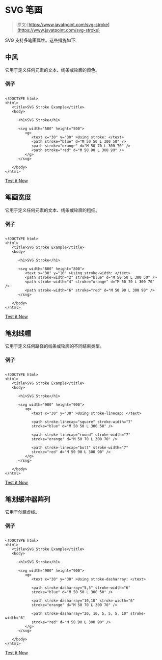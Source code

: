 # SVG 笔画

> 原文:[https://www.javatpoint.com/svg-stroke](https://www.javatpoint.com/svg-stroke)

SVG 支持多笔画属性。这些措施如下:

## 中风

它用于定义任何元素的文本、线条或轮廓的颜色。

### 例子

```

<!DOCTYPE html>
<html>
   <title>SVG Stroke Example</title>
   <body>

      <h1>SVG Stroke</h1>

      <svg width="500" height="500">
         <g>
            <text x="30" y="30" >Using stroke: </text>
            <path stroke="blue" d="M 50 50 L 300 50" />
            <path stroke="orange" d="M 50 70 L 300 70" />
            <path stroke="red" d="M 50 90 L 300 90" />
         </g> 
      </svg>

   </body>
</html>

```

[Test it Now](https://www.javatpoint.com/oprweb/test.jsp?filename=svgstroke1)

## 笔画宽度

它用于定义任何元素的文本、线条或轮廓的粗细。

### 例子

```

<!DOCTYPE html>
<html>
   <title>SVG Stroke Example</title>
   <body>

      <h1>SVG Stroke</h1>

      <svg width="800" height="800">
         <text x="30" y="10" >Using stroke-width: </text>
         <path stroke-width="2" stroke="blue" d="M 50 50 L 300 50" />
         <path stroke-width="4" stroke="orange" d="M 50 70 L 300 70" />
         <path stroke-width="6" stroke="red" d="M 50 90 L 300 90" />
      </svg>

   </body>
</html>

```

[Test it Now](https://www.javatpoint.com/oprweb/test.jsp?filename=svgstroke2)

## 笔划线帽

它用于定义任何路径的线条或轮廓的不同结束类型。

### 例子

```

<!DOCTYPE html>
<html>
   <title>SVG Stroke Example</title>
   <body>

      <h1>SVG Stroke</h1>

      <svg width="900" height="900">
         <g>
            <text x="30" y="30" >Using stroke-linecap: </text>

            <path stroke-linecap="square" stroke-width="7" 
            stroke="blue" d="M 50 50 L 300 50" />

            <path stroke-linecap="round" stroke-width="7" 
            stroke="orange" d="M 50 70 L 300 70" />

            <path stroke-linecap="butt" stroke-width="7"
            stroke="red" d="M 50 90 L 300 90" />
         </g>
      </svg>

   </body>
</html>

```

[Test it Now](https://www.javatpoint.com/oprweb/test.jsp?filename=svgstroke3)

## 笔划缓冲器阵列

它用于创建虚线。

### 例子

```

<!DOCTYPE html>
<html>
   <title>SVG Stroke Example</title>
   <body>

      <h1>SVG Stroke</h1>

      <svg width="900" height="900">
         <g>
            <text x="30" y="30" >Using stroke-dasharray: </text>

            <path stroke-dasharray="5,5" stroke-width="6" 
            stroke="blue" d="M 50 50 L 300 50" />

            <path stroke-dasharray="10,10" stroke-width="6" 
            stroke="orange" d="M 50 70 L 300 70" />

            <path stroke-dasharray="20, 10, 5, 5, 5, 10" stroke-width="6" 
            stroke="red" d="M 50 90 L 300 90" />
         </g>
      </svg>

   </body>
</html>

```

[Test it Now](https://www.javatpoint.com/oprweb/test.jsp?filename=svgstroke4)